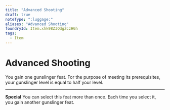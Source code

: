 ```yaml
---
title: "Advanced Shooting"
draft: true
noteType: ":luggage:"
aliases: "Advanced Shooting"
foundryId: Item.xhk98Z3QdgZczHGh
tags:
  - Item
---
```


# Advanced Shooting

You gain one gunslinger feat. For the purpose of meeting its prerequisites, your gunslinger level is equal to half your level.

* * *

**Special** You can select this feat more than once. Each time you select it, you gain another gunslinger feat.
